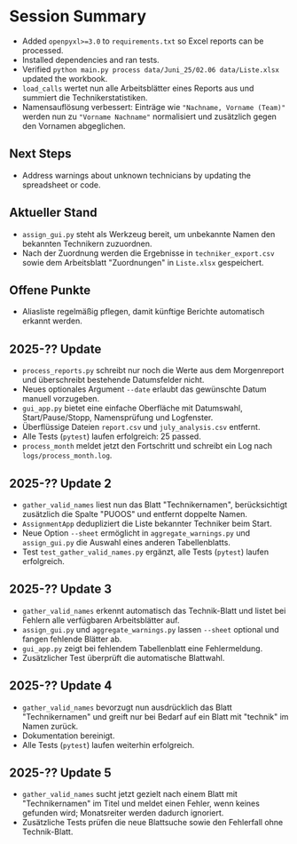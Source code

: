 # Session Summary
- Added `openpyxl>=3.0` to `requirements.txt` so Excel reports can be processed.
- Installed dependencies and ran tests.
- Verified `python main.py process data/Juni_25/02.06 data/Liste.xlsx` updated the workbook.
 - `load_calls` wertet nun alle Arbeitsblätter eines Reports aus und summiert die Technikerstatistiken.
 - Namensauflösung verbessert: Einträge wie `"Nachname, Vorname (Team)"` werden nun zu `"Vorname Nachname"` normalisiert und zusätzlich gegen den Vornamen abgeglichen.

## Next Steps
- Address warnings about unknown technicians by updating the spreadsheet or code.

## Aktueller Stand
- `assign_gui.py` steht als Werkzeug bereit, um unbekannte Namen den bekannten Technikern zuzuordnen.
- Nach der Zuordnung werden die Ergebnisse in `techniker_export.csv` sowie dem Arbeitsblatt "Zuordnungen" in `Liste.xlsx` gespeichert.

## Offene Punkte
- Aliasliste regelmäßig pflegen, damit künftige Berichte automatisch erkannt werden.

## 2025-?? Update
- `process_reports.py` schreibt nur noch die Werte aus dem Morgenreport und überschreibt bestehende Datumsfelder nicht.
- Neues optionales Argument `--date` erlaubt das gewünschte Datum manuell vorzugeben.
- `gui_app.py` bietet eine einfache Oberfläche mit Datumswahl, Start/Pause/Stopp, Namensprüfung und Logfenster.
- Überflüssige Dateien `report.csv` und `july_analysis.csv` entfernt.
- Alle Tests (`pytest`) laufen erfolgreich: 25 passed.
- `process_month` meldet jetzt den Fortschritt und schreibt ein Log nach `logs/process_month.log`.

## 2025-?? Update 2
- `gather_valid_names` liest nun das Blatt "Technikernamen", berücksichtigt zusätzlich die Spalte "PUOOS" und entfernt doppelte Namen.
- `AssignmentApp` dedupliziert die Liste bekannter Techniker beim Start.
- Neue Option `--sheet` ermöglicht in `aggregate_warnings.py` und `assign_gui.py` die Auswahl eines anderen Tabellenblatts.
- Test `test_gather_valid_names.py` ergänzt, alle Tests (`pytest`) laufen erfolgreich.

## 2025-?? Update 3
- `gather_valid_names` erkennt automatisch das Technik-Blatt und listet bei Fehlern alle verfügbaren Arbeitsblätter auf.
- `assign_gui.py` und `aggregate_warnings.py` lassen `--sheet` optional und fangen fehlende Blätter ab.
- `gui_app.py` zeigt bei fehlendem Tabellenblatt eine Fehlermeldung.
- Zusätzlicher Test überprüft die automatische Blattwahl.

## 2025-?? Update 4
- `gather_valid_names` bevorzugt nun ausdrücklich das Blatt "Technikernamen" und greift nur bei Bedarf auf ein Blatt mit "technik" im Namen zurück.
- Dokumentation bereinigt.
- Alle Tests (`pytest`) laufen weiterhin erfolgreich.

## 2025-?? Update 5
- `gather_valid_names` sucht jetzt gezielt nach einem Blatt mit "Technikernamen" im Titel und meldet einen Fehler, wenn keines gefunden wird; Monatsreiter werden dadurch ignoriert.
- Zusätzliche Tests prüfen die neue Blattsuche sowie den Fehlerfall ohne Technik-Blatt.
